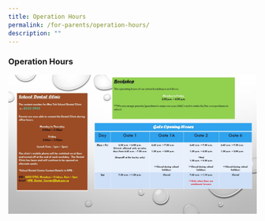 ```yaml
---
title: Operation Hours
permalink: /for-parents/operation-hours/
description: ""
---
```

### Operation Hours



![](/images/For%20Parents/dentalbookshopgate%20opening%20hours.JPG)

[](/files/For%20Parents/Operation%20Hours/dentalbookshopgate%20opening%20hours.pdf)